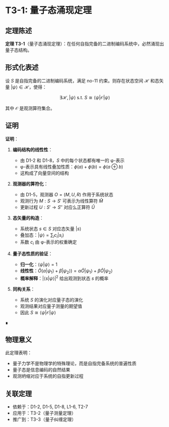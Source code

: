 # T3-1: 量子态涌现定理

## 定理陈述

**定理 T3-1**（量子态涌现定理）：在任何自指完备的二进制编码系统中，必然涌现出量子态结构。

## 形式化表述

设 $S$ 是自指完备的二进制编码系统，满足 no-11 约束。则存在状态空间 $\mathcal{H}$ 和态矢量 $|\psi\rangle \in \mathcal{H}$，使得：

$$\exists \mathcal{H}, |\psi\rangle \text{ s.t. } S \cong \langle \psi | \mathcal{O} | \psi \rangle$$

其中 $\mathcal{O}$ 是观测算符集合。

## 证明

**证明**：

1. **编码结构的线性性**：
   - 由 D1-2 和 D1-8，$S$ 中的每个状态都有唯一的 φ-表示
   - φ-表示具有线性叠加性质：$\phi(a) + \phi(b) = \phi(a \oplus b)$
   - 这构成了向量空间的结构

2. **观测器的算符化**：
   - 由 D1-5，观测器 $O = (M, U, R)$ 作用于系统状态
   - 观测行为 $M: S \to S'$ 可表示为线性算符 $\hat{M}$
   - 更新过程 $U: S' \to S''$ 对应么正算符 $\hat{U}$

3. **态矢量的构造**：
   - 系统状态 $s \in S$ 对应态矢量 $|s\rangle$
   - 叠加态：$|\psi\rangle = \sum_i c_i |s_i\rangle$
   - 系数 $c_i$ 由 φ-表示的权重确定

4. **量子态性质的验证**：
   - **归一化**：$\langle \psi | \psi \rangle = 1$
   - **线性性**：$\hat{O}(\alpha|\psi_1\rangle + \beta|\psi_2\rangle) = \alpha\hat{O}|\psi_1\rangle + \beta\hat{O}|\psi_2\rangle$
   - **概率解释**：$|\langle s | \psi \rangle|^2$ 给出观测到状态 $s$ 的概率

5. **同构关系**：
   - 系统 $S$ 的演化对应量子态的演化
   - 观测结果对应量子测量的期望值
   - 因此 $S \cong \langle \psi | \mathcal{O} | \psi \rangle$

∎

## 物理意义

此定理表明：
- 量子力学不是物理学的特殊理论，而是自指完备系统的普遍性质
- 量子态是信息编码的自然结果
- 观测坍缩对应于系统的自指更新过程

## 关联定理

- 依赖于：D1-2, D1-5, D1-8, L1-6, T2-7
- 应用于：T3-2（量子测量定理）
- 推广到：T3-3（量子纠缠定理）